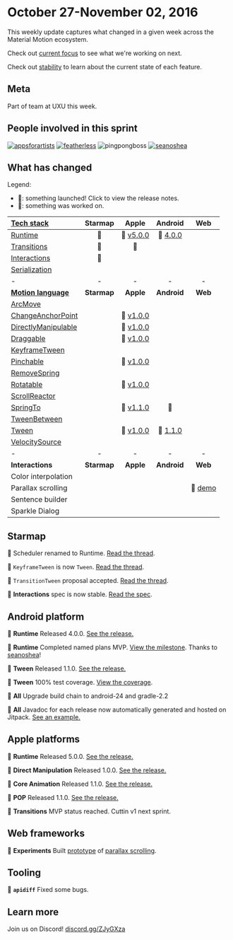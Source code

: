 # October 27-November 02, 2016

This weekly update captures what changed in a given week across the Material Motion ecosystem.

Check out [current focus](current_focus.md) to see what we're working on next.

Check out [stability](stability.md) to learn about the current state of each feature.

## Meta

Part of team at UXU this week.

## People involved in this sprint

[![appsforartists](https://avatars0.githubusercontent.com/u/926648?v=3&s=100)](https://github.com/appsforartists)
[![featherless](https://avatars0.githubusercontent.com/u/45670?v=3&s=100)](https://github.com/jverkoey)
![pingpongboss](https://avatars0.githubusercontent.com/u/719914?v=3&s=100)
[![seanoshea](https://avatars0.githubusercontent.com/u/97601?v=3&s=100)](https://github.com/seanoshea)

## What has changed


Legend:

- 🎉: something launched! Click to view the release notes.
- 📝: something was worked on.

| [Tech stack](https://material-motion.gitbooks.io/material-motion-starmap/content/specifications/#tech-stack)    | Starmap | Apple | Android | Web |
|:--------------|:-------:|:-----:|:-------:|:---:|
| [Runtime](https://material-motion.gitbooks.io/material-motion-starmap/content/specifications/runtime/)       | 🎉 | 🎉 [v5.0.0](https://github.com/material-motion/material-motion-runtime-objc/releases/tag/v5.0.0) | 🎉 [4.0.0](https://github.com/material-motion/material-motion-runtime-android/releases/tag/4.0.0) | &nbsp;  |
| [Transitions](https://material-motion.gitbooks.io/material-motion-starmap/content/specifications/interactions/transitions/)   | 📝  | 📝 | &nbsp; | &nbsp; |
| [Interactions](https://material-motion.gitbooks.io/material-motion-starmap/content/specifications/interactions/)  | 📝 | &nbsp; | &nbsp; | &nbsp; |
| [Serialization](https://material-motion.gitbooks.io/material-motion-starmap/content/specifications/serialization.html) | &nbsp; | &nbsp; | &nbsp; | &nbsp; |
| - | - | - | - | - |
| **[Motion language](https://material-motion.gitbooks.io/material-motion-starmap/content/specifications/motion-family.html)**       | **Starmap** | **Apple**  | **Android** | **Web**    |
| [ArcMove](https://material-motion.gitbooks.io/material-motion-starmap/content/specifications/plans/ArcMove.html)             | &nbsp; | &nbsp; | &nbsp; | &nbsp; |
| [ChangeAnchorPoint](https://material-motion.gitbooks.io/material-motion-starmap/content/specifications/plans/ChangeAnchorPoint.html)   | &nbsp; | 🎉 [v1.0.0](https://github.com/material-motion/material-motion-family-direct-manipulation-swift/releases/tag/v1.0.0) | &nbsp; | &nbsp; |
| [DirectlyManipulable](https://material-motion.gitbooks.io/material-motion-starmap/content/specifications/plans/DirectlyManipulable.html) | &nbsp; | 🎉 [v1.0.0](https://github.com/material-motion/material-motion-family-direct-manipulation-swift/releases/tag/v1.0.0) | &nbsp; | &nbsp; |
| [Draggable](https://material-motion.gitbooks.io/material-motion-starmap/content/specifications/plans/Draggable.html)           | &nbsp; | 🎉 [v1.0.0](https://github.com/material-motion/material-motion-family-direct-manipulation-swift/releases/tag/v1.0.0) | &nbsp; | &nbsp; |
| [KeyframeTween](https://material-motion.gitbooks.io/material-motion-starmap/content/specifications/plans/KeyframeTween.html)       | &nbsp; | &nbsp; | &nbsp; | &nbsp; |
| [Pinchable](https://material-motion.gitbooks.io/material-motion-starmap/content/specifications/plans/Pinchable.html)           | &nbsp; | 🎉 [v1.0.0](https://github.com/material-motion/material-motion-family-direct-manipulation-swift/releases/tag/v1.0.0) | &nbsp; | &nbsp; |
| [RemoveSpring](https://material-motion.gitbooks.io/material-motion-starmap/content/specifications/plans/RemoveSpring.html)        | &nbsp; | &nbsp; | &nbsp; | &nbsp; |
| [Rotatable](https://material-motion.gitbooks.io/material-motion-starmap/content/specifications/plans/Rotatable.html)           | &nbsp; | 🎉 [v1.0.0](https://github.com/material-motion/material-motion-family-direct-manipulation-swift/releases/tag/v1.0.0) | &nbsp; | &nbsp; |
| [ScrollReactor](https://material-motion.gitbooks.io/material-motion-starmap/content/specifications/plans/ScrollReactor.html)       | &nbsp; | &nbsp; | &nbsp; | &nbsp; |
| [SpringTo](https://material-motion.gitbooks.io/material-motion-starmap/content/specifications/plans/SpringTo.html)            | &nbsp; | 🎉 [v1.1.0](https://github.com/material-motion/material-motion-family-pop-swift/releases/tag/v1.1.0) | 📝 | &nbsp; |
| [TweenBetween](https://material-motion.gitbooks.io/material-motion-starmap/content/specifications/plans/TweenBetween.html)        | &nbsp; | &nbsp; | &nbsp; | &nbsp; |
| [Tween](https://material-motion.gitbooks.io/material-motion-starmap/content/specifications/plans/Tween.html)               | &nbsp; | 🎉 [v1.0.0](https://github.com/material-motion/material-motion-family-coreanimation-swift/releases/tag/v1.1.0) | 🎉 [1.1.0](https://github.com/material-motion/material-motion-family-tween-android/releases/tag/1.1.0) | &nbsp; |
| [VelocitySource](https://material-motion.gitbooks.io/material-motion-starmap/content/specifications/plans/VelocitySource.html)      | &nbsp; | &nbsp; | &nbsp; | &nbsp; |
| - | - | - | - | - |
| **Interactions** | **Starmap** | **Apple** | **Android** | **Web** |
|  Color interpolation | &nbsp; | &nbsp; |  &nbsp; | &nbsp; |
|  Parallax scrolling | &nbsp; | &nbsp; |  &nbsp; | 🎉 [demo](https://material-motion.appspot.com/static/parallax/index.html) |
|  Sentence builder | &nbsp; | &nbsp; |  &nbsp; | &nbsp; |
|  Sparkle Dialog | &nbsp; | &nbsp; |  &nbsp; | &nbsp; |

## Starmap

🎉 Scheduler renamed to Runtime. [Read the thread](https://groups.google.com/forum/#!topic/material-motion/FNULoSyqEOo).

🎉 `KeyframeTween` is now `Tween`. [Read the thread](https://groups.google.com/forum/#!topic/material-motion/fmk3ApBolkM).

🎉 `TransitionTween` proposal accepted. [Read the thread](https://groups.google.com/forum/#!topic/material-motion/uoBbUAK0LCE).

📝 **Interactions** spec is now stable. [Read the spec](https://material-motion.gitbooks.io/material-motion-starmap/content/specifications/interactions/).

## Android platform

🎉 **Runtime** Released 4.0.0. [See the release.](https://github.com/material-motion/material-motion-runtime-android/releases/tag/4.0.0)

🎉 **Runtime** Completed named plans MVP. [View the milestone](https://github.com/material-motion/material-motion-runtime-android/milestone/5). Thanks to [seanoshea](https://github.com/seanoshea)!

🎉 **Tween** Released 1.1.0. [See the release.](https://github.com/material-motion/material-motion-family-tween-android/releases/tag/1.1.0)

🎉 **Tween** 100% test coverage. [View the coverage](https://codecov.io/gh/material-motion/material-motion-family-tween-android).

🎉 **All** Upgrade build chain to android-24 and gradle-2.2

🎉 **All** Javadoc for each release now automatically generated and hosted on Jitpack. [See an example.](https://jitpack.io/com/github/material-motion/material-motion-runtime-android/4.0.0/javadoc/)

## Apple platforms

🎉 **Runtime** Released 5.0.0. [See the release.](https://github.com/material-motion/material-motion-runtime-objc/releases/tag/v5.0.0)

🎉 **Direct Manipulation** Released 1.0.0. [See the release.](https://github.com/material-motion/material-motion-family-direct-manipulation-swift/releases/tag/v1.0.0)

🎉 **Core Animation** Released 1.1.0. [See the release.](https://github.com/material-motion/material-motion-family-coreanimation-swift/releases/tag/v1.1.0)

🎉 **POP** Released 1.1.0. [See the release.](https://github.com/material-motion/material-motion-family-pop-swift/releases/tag/v1.1.0)

📝 **Transitions** MVP status reached. Cuttin v1 next sprint.

## Web frameworks

🎉 **Experiments** Built [prototype](https://material-motion.appspot.com/static/parallax/index.html) of [parallax scrolling](https://github.com/material-motion/material-motion-experiments-js/commit/b422d4cfa5c0662920faa38ea78459cda94480ce).

## Tooling

📝 **`apidiff`** Fixed some bugs.

## Learn more

Join us on Discord! [discord.gg/ZJyGXza](https://discord.gg/ZJyGXza)


